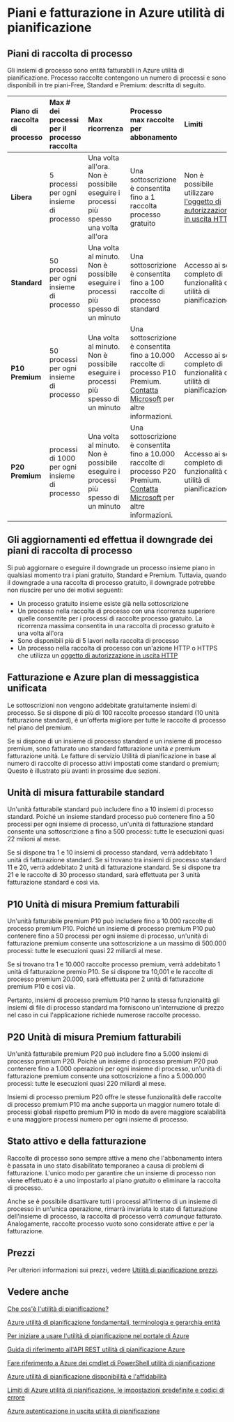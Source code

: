 <properties
 pageTitle="Piani e fatturazione in Azure utilità di pianificazione"
 description="Piani e fatturazione in Azure utilità di pianificazione"
 services="scheduler"
 documentationCenter=".NET"
 authors="derek1ee"
 manager="kevinlam1"
 editor=""/>
<tags
 ms.service="scheduler"
 ms.workload="infrastructure-services"
 ms.tgt_pltfrm="na"
 ms.devlang="dotnet"
 ms.topic="article"
 ms.date="08/18/2016"
 ms.author="deli"/>

# <a name="plans-and-billing-in-azure-scheduler"></a>Piani e fatturazione in Azure utilità di pianificazione

## <a name="job-collection-plans"></a>Piani di raccolta di processo

Gli insiemi di processo sono entità fatturabili in Azure utilità di pianificazione. Processo raccolte contengono un numero di processi e sono disponibili in tre piani-Free, Standard e Premium: descritta di seguito.

|**Piano di raccolta di processo**|**Max # dei processi per il processo raccolta**|**Max ricorrenza**|**Processo max raccolte per abbonamento**|**Limiti**|
|:---|:---|:---|:---|:---|
|**Libera**|5 processi per ogni insieme di processo|Una volta all'ora. Non è possibile eseguire i processi più spesso una volta all'ora|Una sottoscrizione è consentita fino a 1 raccolta processo gratuito|Non è possibile utilizzare [l'oggetto di autorizzazione in uscita HTTP](scheduler-outbound-authentication.md)
|**Standard**|50 processi per ogni insieme di processo|Una volta al minuto. Non è possibile eseguire i processi più spesso di un minuto|Una sottoscrizione è consentita fino a 100 raccolte di processo standard|Accesso ai set completo di funzionalità di utilità di pianificazione|
|**P10 Premium**|50 processi per ogni insieme di processo|Una volta al minuto. Non è possibile eseguire i processi più spesso di un minuto|Una sottoscrizione è consentita fino a 10.000 raccolte di processo P10 Premium. <a href="mailto:wapteams@microsoft.com">Contatta Microsoft</a> per altre informazioni.|Accesso ai set completo di funzionalità di utilità di pianificazione|
|**P20 Premium**|processi di 1000 per ogni insieme di processo|Una volta al minuto. Non è possibile eseguire i processi più spesso di un minuto|Una sottoscrizione è consentita fino a 10.000 raccolte di processo P20 Premium. <a href="mailto:wapteams@microsoft.com">Contatta Microsoft</a> per altre informazioni.|Accesso ai set completo di funzionalità di utilità di pianificazione|

## <a name="upgrades-and-downgrades-of-job-collection-plans"></a>Gli aggiornamenti ed effettua il downgrade dei piani di raccolta di processo

Si può aggiornare o eseguire il downgrade un processo insieme piano in qualsiasi momento tra i piani gratuito, Standard e Premium. Tuttavia, quando il downgrade a una raccolta di processo gratuito, il downgrade potrebbe non riuscire per uno dei motivi seguenti:

- Un processo gratuito insieme esiste già nella sottoscrizione
- Un processo nella raccolta di processo con una ricorrenza superiore quelle consentite per i processi di raccolte processo gratuito. La ricorrenza massima consentita in una raccolta di processo gratuito è una volta all'ora
- Sono disponibili più di 5 lavori nella raccolta di processo
- Un processo nella raccolta di processo con un'azione HTTP o HTTPS che utilizza un [oggetto di autorizzazione in uscita HTTP](scheduler-outbound-authentication.md)

## <a name="billing-and-azure-plans"></a>Fatturazione e Azure plan di messaggistica unificata

Le sottoscrizioni non vengono addebitate gratuitamente insiemi di processo. Se si dispone di più di 100 raccolte processo standard (10 unità fatturazione standard), è un'offerta migliore per tutte le raccolte di processo nel piano del premium.

Se si dispone di un insieme di processo standard e un insieme di processo premium, sono fatturato uno standard fatturazione unità _e_ premium fatturazione unità. Le fatture di servizio Utilità di pianificazione in base al numero di raccolte di processo attivi impostati come standard o premium; Questo è illustrato più avanti in prossime due sezioni.

## <a name="standard-billable-units"></a>Unità di misura fatturabile standard

Un'unità fatturabile standard può includere fino a 10 insiemi di processo standard. Poiché un insieme standard processo può contenere fino a 50 processi per ogni insieme di processo, un'unità di fatturazione standard consente una sottoscrizione a fino a 500 processi: tutte le esecuzioni quasi 22 milioni al mese.

Se si dispone tra 1 e 10 insiemi di processo standard, verrà addebitato 1 unità di fatturazione standard. Se si trovano tra insiemi di processo standard 11 e 20, verrà addebitato 2 unità di fatturazione standard. Se si dispone tra 21 e le raccolte di 30 processo standard, sarà effettuata per 3 unità fatturazione standard e così via.

## <a name="p10-premium-billable-units"></a>P10 Unità di misura Premium fatturabili

Un'unità fatturabile premium P10 può includere fino a 10.000 raccolte di processo premium P10. Poiché un insieme di processo premium P10 può contenere fino a 50 processi per ogni insieme di processo, un'unità di fatturazione premium consente una sottoscrizione a un massimo di 500.000 processi: tutte le esecuzioni quasi 22 miliardi al mese.

Se si trovano tra 1 e 10.000 raccolte processo premium, verrà addebitato 1 unità di fatturazione premio P10. Se si dispone tra 10,001 e le raccolte di processo premium 20.000, sarà effettuata per 2 unità di fatturazione premium P10 e così via.

Pertanto, insiemi di processo premium P10 hanno la stessa funzionalità gli insiemi di file di processo standard ma forniscono un'interruzione di prezzo nel caso in cui l'applicazione richiede numerose raccolte processo.

## <a name="p20-premium-billable-units"></a>P20 Unità di misura Premium fatturabili

Un'unità fatturabile premium P20 può includere fino a 5.000 insiemi di processo premium P20. Poiché un insieme di processo premium P20 può contenere fino a 1.000 operazioni per ogni insieme di processo, un'unità di fatturazione premium consente una sottoscrizione a fino a 5.000.000 processi: tutte le esecuzioni quasi 220 miliardi al mese.

Insiemi di processo premium P20 offre le stesse funzionalità delle raccolte di processo premium P10 ma anche supporta un maggior numero totale di processi globali rispetto premium P10 in modo da avere maggiore scalabilità e una maggiore processi numero per ogni insieme di processo.

## <a name="billing-and-active-status"></a>Stato attivo e della fatturazione

Raccolte di processo sono sempre attive a meno che l'abbonamento intera è passata in uno stato disabilitato temporaneo a causa di problemi di fatturazione. L'unico modo per garantire che un insieme di processo non viene effettuato è a uno impostarlo al piano _gratuito_ o eliminare la raccolta di processo.

Anche se è possibile disattivare tutti i processi all'interno di un insieme di processo in un'unica operazione, rimarrà invariata lo stato di fatturazione dell'insieme di processo, la raccolta di processo verrà _comunque_ fatturato. Analogamente, raccolte processo vuoto sono considerate attive e per la fatturazione.

## <a name="pricing"></a>Prezzi

Per ulteriori informazioni sui prezzi, vedere [Utilità di pianificazione prezzi](https://azure.microsoft.com/pricing/details/scheduler/).

## <a name="see-also"></a>Vedere anche


 [Che cos'è l'utilità di pianificazione?](scheduler-intro.md)

 [Azure utilità di pianificazione fondamentali, terminologia e gerarchia entità](scheduler-concepts-terms.md)

 [Per iniziare a usare l'utilità di pianificazione nel portale di Azure](scheduler-get-started-portal.md)

 [Guida di riferimento all'API REST utilità di pianificazione Azure](https://msdn.microsoft.com/library/mt629143)

 [Fare riferimento a Azure dei cmdlet di PowerShell utilità di pianificazione](scheduler-powershell-reference.md)

 [Azure utilità di pianificazione disponibilità e l'affidabilità](scheduler-high-availability-reliability.md)

 [Limiti di Azure utilità di pianificazione, le impostazioni predefinite e codici di errore](scheduler-limits-defaults-errors.md)

 [Azure autenticazione in uscita utilità di pianificazione](scheduler-outbound-authentication.md)
